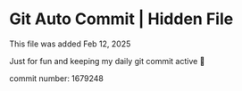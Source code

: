 # Git Auto Commit | Hidden File

This file was added Feb 12, 2025

Just for fun and keeping my daily git commit active 🤪

commit number: 1679248

